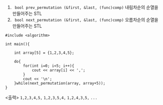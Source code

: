 1. ``` bool prev_permutation (&first, &last, (func)comp)```
    내림차순의 순열을 만들어주는 STL
2. ``` bool next_permutation (&first, &last, (func)comp)```
    오름차순의 순열을 만들어주는 STL



```
#include <algorithm>

int main(){
	
	int array[5] = {1,2,3,4,5};

	do{
		for(int i=0; i<5; i++){
			cout << array[i] << ',';
		}
		cout << '\n';
	}while(next_permutation(array, array+5));
}
```

<출력>
```1,2,3,4,5,```
```1,2,3,5,4,```
```1,2,4,3,5,```
```...```

